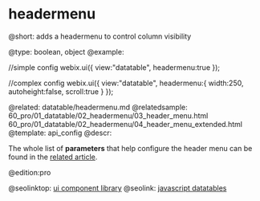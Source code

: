 headermenu
=============

@short: adds a headermenu to control column visibility
	

@type: boolean, object
@example:

//simple config
webix.ui({
	view:"datatable", 
    headermenu:true
});

//complex config
webix.ui({
	view:"datatable", 
    headermenu:{
    	width:250, 
        autoheight:false, 
        scroll:true
    }
});


@related:
	datatable/headermenu.md
@relatedsample:
	60_pro/01_datatable/02_headermenu/03_header_menu.html
    60_pro/01_datatable/02_headermenu/04_header_menu_extended.html
@template:	api_config
@descr:

The whole list of **parameters** that help configure the header menu can be found in the [related article](datatable/headermenu.md#extendedconfiguration). 

@edition:pro



@seolinktop: [ui component library](https://webix.com)
@seolink: [javascript datatables](https://webix.com/widget/datatable/)